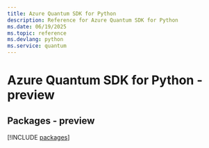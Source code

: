```yaml
---
title: Azure Quantum SDK for Python
description: Reference for Azure Quantum SDK for Python
ms.date: 06/19/2025
ms.topic: reference
ms.devlang: python
ms.service: quantum
---
```

# Azure Quantum SDK for Python - preview
## Packages - preview
[!INCLUDE [packages](quantum-index.md)]